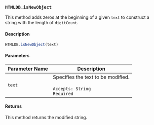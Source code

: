 ### `HTMLDB.isNewObject`

This method adds zeros at the beginning of a given `text` to construct a string with the length of `digitCount`.

#### Description

```javascript
HTMLDB.isNewObject(text)
```

#### Parameters

| Parameter Name             | Description                               |
| -------------------------- | ----------------------------------------- |
| `text` | Specifies the text to be modified.<br><br>`Accepts: String`<br>`Required` |

#### Returns

This method returns the modified string.